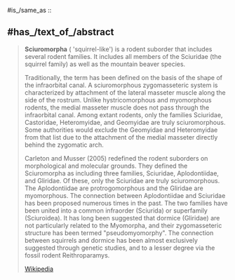 
#is_/same_as :: 
## #has_/text_of_/abstract 

> **Sciuromorpha** ( 'squirrel-like') is a rodent suborder that includes several rodent families. It includes all members of the Sciuridae (the squirrel family) as well as the mountain beaver species.
>
> Traditionally, the term has been defined on the basis of the shape of the infraorbital canal.  A sciuromorphous zygomasseteric system is characterized by attachment of the lateral masseter muscle along the side of the rostrum.  Unlike hystricomorphous and myomorphous rodents, the medial masseter muscle does not pass through the infraorbital canal.  Among extant rodents, only the families Sciuridae, Castoridae, Heteromyidae, and Geomyidae are truly sciuromorphous.  Some authorities would exclude the Geomyidae and Heteromyidae from that list due to the attachment of the medial masseter directly behind the zygomatic arch.
>
> 
>
> Carleton and Musser (2005) redefined the rodent suborders on morphological and molecular grounds. They defined the Sciuromorpha as including three families, Sciuridae, Aplodontiidae, and Gliridae. Of these, only the Sciuridae are truly sciuromorphous.  The Aplodontiidae are protrogomorphous and the Gliridae are myomorphous. The connection between Aplodontiidae and Sciuridae has been proposed numerous times in the past. The two families have been united into a common infraorder (Sciurida) or superfamily (Sciuroidea). It has long been suggested that dormice (Gliridae) are not particularly related to the Myomorpha, and their zygomasseteric structure has been termed "pseudomyomorphy". The connection between squirrels and dormice has been almost exclusively suggested through genetic studies, and to a lesser degree via the fossil rodent Reithroparamys.
>
> [Wikipedia](https://en.wikipedia.org/wiki/Sciuromorpha) 


